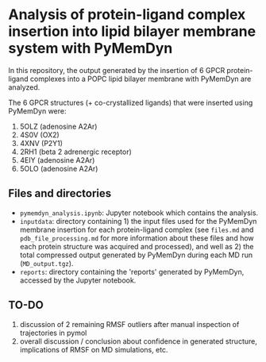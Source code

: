 # Analysis of protein-ligand complex insertion into lipid bilayer membrane system with PyMemDyn

In this repository, the output generated by the insertion of 6 GPCR protein-ligand complexes into a POPC lipid bilayer membrane with PyMemDyn are analyzed. 

The 6 GPCR structures (+ co-crystallized ligands) that were inserted using PyMemDyn were:
1. 5OLZ (adenosine A2Ar)
2. 4S0V (OX2)
3. 4XNV (P2Y1)
4. 2RH1 (beta 2 adrenergic receptor)
5. 4EIY (adenosine A2Ar)
6. 5OLO (adenosine A2Ar)

## Files and directories

- `pymemdyn_analysis.ipynb`: Jupyter notebook which contains the analysis.
- `inputdata`: directory containing 1) the input files used for the PyMemDyn membrane insertion for each protein-ligand complex (see `files.md` and `pdb_file_processing.md` for more information about these files and how each protein structure was acquired and processed), and well as 2) the total compressed output generated by PyMemDyn during each MD run (`MD_output.tgz`).
- `reports`: directory containing the 'reports' generated by PyMemDyn, accessed by the Jupyter notebook.

## TO-DO
1. discussion of 2 remaining RMSF outliers after manual inspection of trajectories in pymol
2. overall discussion / conclusion about confidence in generated structure, implications of RMSF on MD simulations, etc.

